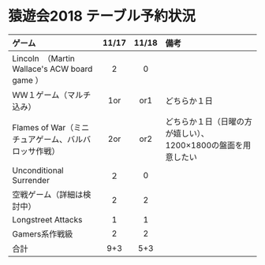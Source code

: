 # 猿遊会2018 テーブル予約状況

|ゲーム|11/17|11/18|備考|
|:----|:----:|:----:|:----|
|Lincoln　（Martin Wallace's ACW board game ）|2|0||
|ＷＷ１ゲーム（マルチ込み）|1or|or1|どちらか１日|
Flames of War（ミニチュアゲーム、バルバロッサ作戦）|2or|or2|どちらか１日（日曜の方が嬉しい）、1200×1800の盤面を用意したい|
|Unconditional Surrender|２|0||
|空戦ゲーム（詳細は検討中）|2|2||
|Longstreet Attacks|1|1|
|Gamers系作戦級|2|2||
|合計|9+3|5+3||
